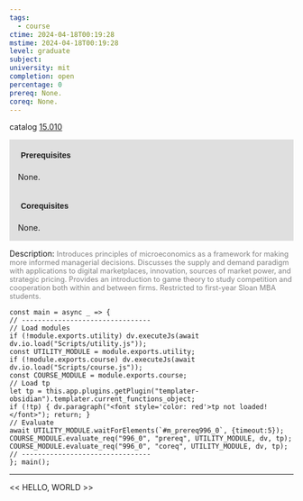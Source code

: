 ```yaml
---
tags:
  - course
ctime: 2024-04-18T00:19:28
mstime: 2024-04-18T00:19:28
level: graduate
subject: 
university: mit
completion: open
percentage: 0
prereq: None.
coreq: None.
---
```


catalog [15.010](http://student.mit.edu/catalog/m15a.html#15.010)

<span style="display: block; padding: 15px; background-color: rgb(100, 100, 100, 0.2);"><font id="m_prereq996_0" style="display: block; font-family: Arial, sans-serif; font-weight: bold; padding: 5px">Prerequisites</font><br><span id="prereq996_0">None.</span></span>
<span style="display: block; padding: 15px; background-color: rgb(100, 100, 100, 0.2);"><font id="m_coreq996_0" style="display: block; font-family: Arial, sans-serif; font-weight: bold; padding: 5px">Corequisites</font><br><span id="coreq996_0">None.</span></span>

<font style="">Description:</font>
<font style="color: grey; font-size: 0.8rem;">Introduces principles of microeconomics as a framework for making more informed managerial decisions. Discusses the supply and demand paradigm with applications to digital marketplaces, innovation, sources of market power, and strategic pricing. Provides an introduction to game theory to study competition and cooperation both within and between firms. Restricted to first-year Sloan MBA students.</font>

```dataviewjs
const main = async _ => {
// --------------------------------
// Load modules
if (!module.exports.utility) dv.executeJs(await dv.io.load("Scripts/utility.js"));
const UTILITY_MODULE = module.exports.utility;
if (!module.exports.course) dv.executeJs(await dv.io.load("Scripts/course.js"));
const COURSE_MODULE = module.exports.course;
// Load tp
let tp = this.app.plugins.getPlugin("templater-obsidian").templater.current_functions_object;
if (!tp) { dv.paragraph("<font style='color: red'>tp not loaded!</font>"); return; }
// Evaluate
await UTILITY_MODULE.waitForElements(`#m_prereq996_0`, {timeout:5});
COURSE_MODULE.evaluate_req("996_0", "prereq", UTILITY_MODULE, dv, tp);
COURSE_MODULE.evaluate_req("996_0", "coreq", UTILITY_MODULE, dv, tp);
// --------------------------------
}; main();
```

---

<< HELLO, WORLD >>
